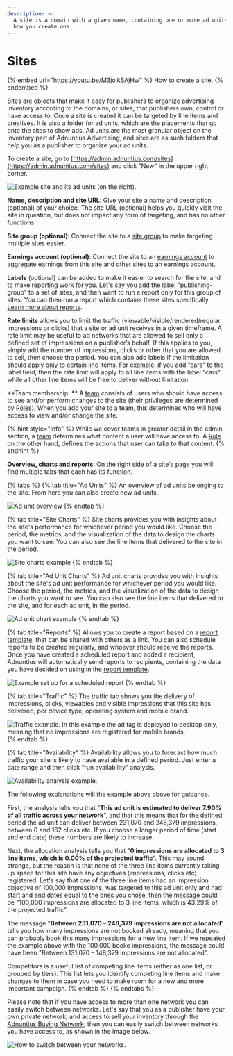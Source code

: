 ```yaml
---
description: >-
  A site is a domain with a given name, containing one or more ad units. Here is
  how you create one.
---
```


# Sites

{% embed url="https://youtu.be/M3joikSAjHw" %}
How to create a site.
{% endembed %}

Sites are objects that make it easy for publishers to organize advertising inventory according to the domains, or sites, that publishers own, control or have access to. Once a site is created it can be targeted by line items and creatives. It is also a folder for ad units, which are the placements that go onto the sites to show ads. Ad units are the most granular object on the inventory part of Adnuntius Advertising, and sites are as such folders that help you as a publisher to organize your ad units.

To create a site, go to [https://admin.adnuntius.com/sites](https://admin.adnuntius.com/sites) and click "New" in the upper right corner.

![Example site and its ad units (on the right).](../../../.gitbook/assets/201811-advertising-site.png)

**Name, description and site URL**: Give your site a name and description (optional) of your choice. The site URL (optional) helps you quickly visit the site in question, but does not impact any form of targeting, and has no other functions.

**Site group (optional)**: Connect the site to a [site group](site-groups.md) to make targeting multiple sites easier. 

**Earnings account (optional)**: Connect the site to an [earnings account](earnings-accounts.md) to aggregate earnings from this site and other sites to an earnings account. 

**Labels** (optional) can be added to make it easier to search for the site, and to make reporting work for you. Let's say you add the label "publishing-group" to a set of sites, and then want to run a report only for this group of sites. You can then run a report which contains these sites specifically. [Learn more about reports](../reports/publishing-queries.md).

**Rate limits** allows you to limit the traffic (viewable/visible/rendered/regular impressions or clicks) that a site or ad unit receives in a given timeframe. A rate limit may be useful to ad networks that are allowed to sell only a defined set of impressions on a publisher’s behalf. If this applies to you, simply add the number of impressions, clicks or other that you are allowed to sell, then choose the period. You can also add labels if the limitation should apply only to certain line items. For example, if you add “cars” to the label field, then the rate limit will apply to all line items with the label "cars", while all other line items will be free to deliver without limitation.  

**Team membership: ** A [team](../admin/users-teams-and-roles.md) consists of users who should have access to see and/or perform changes to the site (their privileges are determined by [Roles](../admin/users-teams-and-roles.md)). When you add your site to a team, this determines who will have access to view and/or change the site.

{% hint style="info" %}
While we cover teams in greater detail in the admin section, a [team](../admin/users-teams-and-roles.md) determines what content a user will have access to. A [Role ](../admin/users-teams-and-roles.md)on the other hand, defines the actions that user can take to that content. 
{% endhint %}

**Overview, charts and reports**: On the right side of a site's page you will find multiple tabs that each has its function. 

{% tabs %}
{% tab title="Ad Units" %}
An overview of ad units belonging to the site. From here you can also create new ad units. 

![Ad unit overview](../../../.gitbook/assets/201811-inventory-site-ad-unit-overview.png)
{% endtab %}

{% tab title="Site Charts" %}
Site charts provides you with insights about the site's performance for whichever period you would like. Choose the period, the metrics, and the visualization of the data to design the charts you want to see. You can also see the line items that delivered to the site in the period. 

![Site charts example](../../../.gitbook/assets/201811-inventory-site-site-charts.png)
{% endtab %}

{% tab title="Ad Unit Charts" %}
Ad unit charts provides you with insights about the site's ad unit performance for whichever period you would like. Choose the period, the metrics, and the visualization of the data to design the charts you want to see. You can also see the line items that delivered to the site, and for each ad unit, in the period.

![Ad unit chart example](../../../.gitbook/assets/201811-inventory-site-ad-unit-charts.png)
{% endtab %}

{% tab title="Reports" %}
Allows you to create a report based on a [report template](../reports/reports-templates-and-schedules.md), that can be shared with others as a link. You can also schedule reports to be created regularly, and whoever should receive the reports. Once you have created a scheduled report and added a recipient, Adnuntius will automatically send reports to recipients, containing the data you have decided on using in the [report template](../reports/reports-templates-and-schedules.md). 

![Example set up for a scheduled report](../../../.gitbook/assets/201811-inventory-site-report-scheduler.png)
{% endtab %}

{% tab title="Traffic" %}
The traffic tab shows you the delivery of impressions, clicks, viewables and visible impressions that this site has delivered, per device type, operating system and mobile brand. 

![Traffic example. In this example the ad tag is deployed to desktop only, meaning that no impressions are registered for mobile brands.](../../../.gitbook/assets/202003-ad-units-traffic-tab.png)
{% endtab %}

{% tab title="Availability" %}
Availability allows you to forecast how much traffic your site is likely to have available in a defined period. Just enter a date range and then click “run availability” analysis. 

![Availability analysis example. ](../../../.gitbook/assets/202003-ad-units-availability-tab.png)

The following explanations will the example above above for guidance. 

First, the analysis tells you that "**This ad unit is estimated to deliver 7.90% of all traffic across your network**", and that this means that for the defined period the ad unit can deliver between 231,070 and 248,379 impressions, between 0 and 162 clicks etc. If you choose a longer period of time (start and end date) these numbers are likely to increase. 

Next, the allocation analysis tells you that "**0 impressions are allocated to 3 line items, which is 0.00% of the projected traffic**". This may sound strange, but the reason is that none of the three line items currently taking up space for this site have any objectives (impressions, clicks etc) registered. Let's say that one of the three line items had an impression objective of 100,000 impressions, was targeted to this ad unit only and had start and end dates equal to the ones you chose, then the message could be "100,000 impressions are allocated to 3 line items, which is 43.29% of the projected traffic".

The message "**Between 231,070 – 248,379 impressions are not allocated**" tells you how many impressions are not booked already, meaning that you can probably book this many impressions for a new line item. If we repeated the example above with the 100,000 booke impressions, the message could have been "Between 131,070 – 148,379 impressions are not allocated". 

Competitors is a useful list of competing line items (either as one list, or grouped by tiers). This list lets you identify competing line items and make changes to them in case you need to make room for a new and more important campaign.
{% endtab %}
{% endtabs %}

Please note that if you have access to more than one network you can easily switch between networks. Let's say that you as a publisher have your own private network, and access to sell your inventory through the [Adnuntius Buying Network](../../../onboarding-guides/adnuntius-buying-network/); then you can easily switch between networks you have access to, as shown in the image below. 

![How to switch between your networks.](../../../.gitbook/assets/202003-switching-networks.gif)
